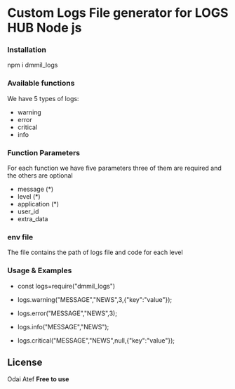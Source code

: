 # Custom Logs File generator for LOGS HUB Node js

### Installation

npm i dmmil_logs

### Available functions 
We have 5 types of logs:
 - warning
 - error
 - critical
 - info

### Function Parameters
For each function we have five parameters three of them are required and the others are optional
 - message (*)
 - level (*)
 - application (*)
 - user_id
 - extra_data

### env file
The file contains the path of logs file and code for each level

### Usage & Examples
- const logs=require("dmmil_logs")

- logs.warning("MESSAGE","NEWS",3,{"key":"value"});
- logs.error("MESSAGE","NEWS",3);
- logs.info("MESSAGE","NEWS");
- logs.critical("MESSAGE","NEWS",null,{"key":"value"});


License
----
Odai Atef
**Free to use**